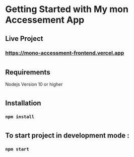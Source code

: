 # Getting Started with My mon Accessement App

## Live Project

### https://mono-accessment-frontend.vercel.app

#

## Requirements

Nodejs Version 10 or higher

#

## Installation

### `npm install`

#

## To start project in development mode :

### `npm start`

